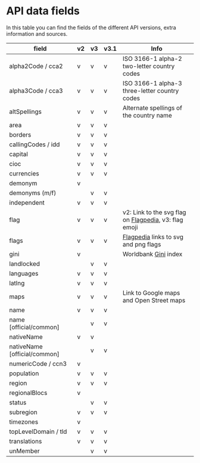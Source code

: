 # API data fields

In this table you can find the fields of the different API versions, extra information and sources. 

| field                  | v2 | v3 | v3.1 | Info |
|------------------------|----|----|------|------|
| alpha2Code / cca2      | v  | v  |  v   | ISO 3166-1 alpha-2 two-letter country codes |
| alpha3Code / cca3      | v  | v  |  v   | ISO 3166-1 alpha-3 three-letter country codes |
| altSpellings           | v  | v  |  v   | Alternate spellings of the country name |
| area                   | v  | v  |  v   |      |
| borders                | v  | v  |  v   |      |
| callingCodes / idd     | v  | v  |  v   |      |
| capital                | v  | v  |  v   |      |
| cioc                   | v  | v  |  v   |      |
| currencies             | v  | v  |  v   |      |
| demonym                | v  |    |      |      |
| demonyms (m/f)         |    | v  |  v   |      |
| independent            | v  | v  |  v   |      |
| flag                   | v  | v  |  v   | v2: Link to the svg flag on [Flagpedia](https://flagpedia.net/), v3: flag emoji |
| flags                  | v  | v  |  v   | [Flagpedia](https://flagpedia.net/) links to svg and png flags |
| gini                   | v  |    |      | Worldbank [Gini](https://data.worldbank.org/indicator/SI.POV.GINI) index     |
| landlocked             |    | v  |  v   |      |
| languages              | v  | v  |  v   |      |
| latlng                 | v  | v  |  v   |      |
| maps                   | v  | v  |  v   | Link to Google maps and Open Street maps |
| name                   | v  | v  |  v   |      |
| name [official/common] |    | v  |  v   |      |
| nativeName             | v  | v  |      |      |
| nativeName [official/common] |    | v  |  v   |      |
| numericCode / ccn3     | v  |    |      |      |
| population             | v  | v  |   v  |      |
| region                 | v  | v  |   v  |      |
| regionalBlocs          | v  |    |      |      |
| status                 |    | v  |  v   |      |
| subregion              | v  | v  |  v   |      |
| timezones              | v  |    |      |      |
| topLevelDomain / tld   | v  | v  |  v   |      |
| translations           | v  | v  |  v   |      |
| unMember               |    | v  |  v   |      |
